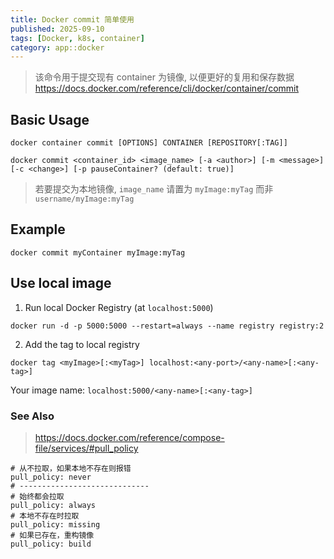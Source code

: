 ```yaml
---
title: Docker commit 简单使用
published: 2025-09-10
tags: [Docker, k8s, container]
category: app::docker
---
```

> 该命令用于提交现有 container 为镜像, 以便更好的复用和保存数据  
> <https://docs.docker.com/reference/cli/docker/container/commit>

## Basic Usage
`docker container commit [OPTIONS] CONTAINER [REPOSITORY[:TAG]]`

```shell
docker commit <container_id> <image_name> [-a <author>] [-m <message>] [-c <change>] [-p pauseContainer? (default: true)]
```

> 若要提交为本地镜像, `image_name` 请置为 `myImage:myTag` 而非 `username/myImage:myTag`

## Example
```shell
docker commit myContainer myImage:myTag
```

## Use local image
1. Run local Docker Registry (at `localhost:5000`)
```shell
docker run -d -p 5000:5000 --restart=always --name registry registry:2
```

2. Add the tag to local registry
```shell
docker tag <myImage>[:<myTag>] localhost:<any-port>/<any-name>[:<any-tag>]
```
Your image name: `localhost:5000/<any-name>[:<any-tag>]`

### See Also
> <https://docs.docker.com/reference/compose-file/services/#pull_policy>

```compose
# 从不拉取，如果本地不存在则报错
pull_policy: never
# -----------------------------
# 始终都会拉取
pull_policy: always
# 本地不存在时拉取
pull_policy: missing
# 如果已存在，重构镜像
pull_policy: build
```
